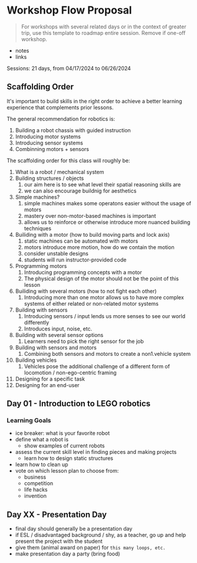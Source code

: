 # Workshop Flow Proposal

> For workshops with several related days or in the context of greater trip, use this template to roadmap entire session. Remove if one-off workshop.

- notes
- links

Sessions: 21 days, from 04/17/2024 to 06/26/2024

## Scaffolding Order
It's important to build skills in the right order to achieve a better learning
experience that complements prior lessons.

The general recommendation for robotics is:
1. Building a robot chassis with guided instruction
1. Introducing motor systems
1. Introducing sensor systems
1. Combinning motors + sensors

The scaffolding order for this class will roughly be:

1. What is a robot / mechanical system
1. Building structures / objects
    1. our aim here is to see what level their spatial reasoning skills are
    1. we can also encourage buildnig for aesthetics
1. Simple machines?
    1. simple machines makes some operatons easier without the usage of motors
    1. mastery over non-motor-based machines is important
    1. allows us to reinforce or otherwise introduce more nuanced building 
    techniques
1. Builiding with a motor (how to build moving parts and lock axis)
    1. static machines can be automated with motors
    1. motors introduce more motion, how do we contain the motion
    1. consider unstable designs
    1. students will run instructor-provided code
1. Programming motors
    1. Introducing programming concepts with a motor
    1. The physical design of the motor should not be the point of this lesson
1. Builiding with several motors (how to not fight each other)
    1. Introducing more than one motor allows us to have more complex systems of 
    either related or non-related motor systems
1. Building with sensors
    1. Introducing sensors / input lends us more senses to see our world differently
    1. Introduces input, noise, etc.
1. Building with several sensor options
    1. Learners need to pick the right sensor for the job
1. Building with sensors and motors
    1. Combining both sensors and motors to create a non1.vehicle system
1. Building vehicles
    1. Vehicles pose the additional challenge of a different form of locomotion / 
    non-ego-centric framing
1. Designing for a specific task
1. Designing for an end-user

## Day 01 - Introduction to LEGO robotics
### Learning Goals
- ice breaker: what is your favorite robot
- define what a robot is
  - show examples of current robots
- assess the current skill level in finding pieces and making projects
  - learn how to design static structures
- learn how to clean up
- vote on which lesson plan to choose from:
  - business
  - competition
  - life hacks
  - invention

## Day XX - Presentation Day
- final day should generally be a presentation day
- if ESL / disadvantaged background / shy, as a teacher, go up and help present the project with the student
- give them (animal award on paper) for `this many loops, etc.`
- make presentation day a party (bring food)